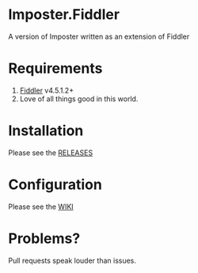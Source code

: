 # Imposter.Fiddler
A version of Imposter written as an extension of Fiddler

# Requirements
1. [Fiddler](http://www.telerik.com/fiddler) v4.5.1.2+
2. Love of all things good in this world.

# Installation
Please see the [RELEASES](../../releases)

# Configuration
Please see the [WIKI](../../wiki)

# Problems?
Pull requests speak louder than issues.
